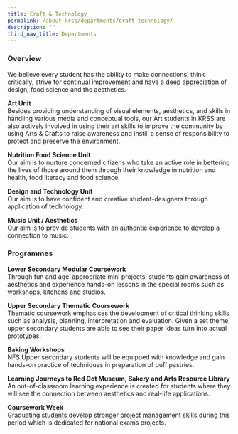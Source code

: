 ```yaml
---
title: Craft & Technology
permalink: /about-krss/departments/craft-technology/
description: ""
third_nav_title: Departments
---
```

### Overview

We believe every student has the ability to make connections, think critically, strive for continual improvement and have a deep appreciation of design, food science and the aesthetics.

**Art Unit**  
Besides providing understanding of visual elements, aesthetics, and skills in handling various media and conceptual tools, our Art students in KRSS are also actively involved in using their art skills to improve the community by using Arts & Crafts to raise awareness and instill a sense of responsibility to protect and preserve the environment.

**Nutrition Food Science Unit**  
Our aim is to nurture concerned citizens who take an active role in bettering the lives of those around them through their knowledge in nutrition and health, food literacy and food science.

**Design and Technology Unit**  
Our aim is to have confident and creative student-designers through application of technology.

**Music Unit / Aesthetics**  
Our aim is to provide students with an authentic experience to develop a connection to music.


### Programmes

**Lower Secondary Modular Coursework**  
Through fun and age-appropriate mini projects, students gain awareness of aesthetics and experience hands-on lessons in the special rooms such as workshops, kitchens and studios.

**Upper Secondary Thematic Coursework**  
Thematic coursework emphasises the development of critical thinking skills such as analysis, planning, interpretation and evaluation. Given a set theme, upper secondary students are able to see their paper ideas turn into actual prototypes.

**Baking Workshops**  
NFS Upper secondary students will be equipped with knowledge and gain hands-on practice of techniques in preparation of puff pastries.

**Learning Journeys to Red Dot Museum, Bakery and Arts Resource Library**  
An out-of-classroom learning experience is created for students where they will see the connection between aesthetics and real-life applications.

**Coursework Week**  
Graduating students develop stronger project management skills during this period which is dedicated for national exams projects.
